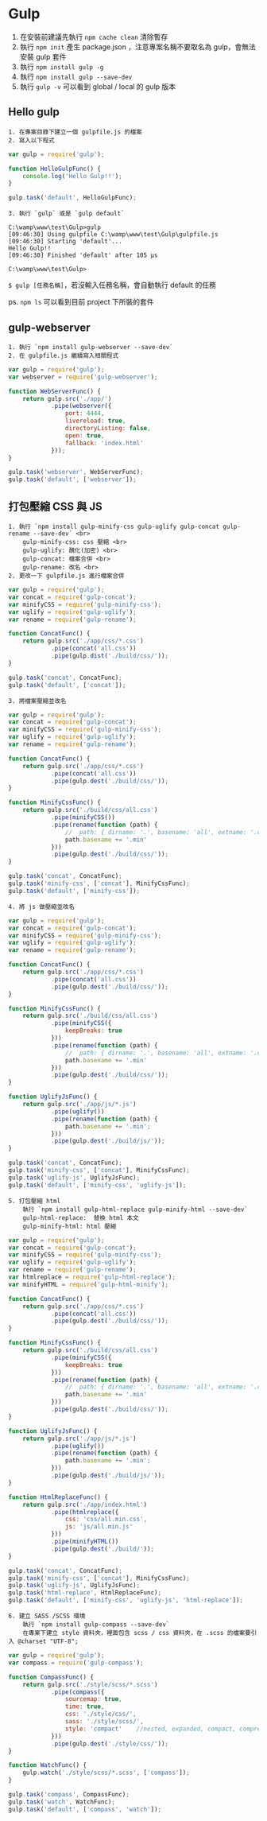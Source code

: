 # Gulp

1. 在安裝前建議先執行 `npm cache clean` 清除暫存
2. 執行 `npm init` 產生 package.json ，注意專案名稱不要取名為 gulp，會無法安裝 gulp 套件
3. 執行 `npm install gulp -g`
4. 執行 `npm install gulp --save-dev`
5. 執行 `gulp -v` 可以看到 global / local 的 gulp 版本

## Hello gulp
    1. 在專案目錄下建立一個 gulpfile.js 的檔案
    2. 寫入以下程式
``` js
var gulp = require('gulp');

function HelloGulpFunc() {
    console.log('Hello Gulp!!');
}

gulp.task('default', HelloGulpFunc);
```
    3. 執行 `gulp` 或是 `gulp default`
```
C:\wamp\www\test\Gulp>gulp
[09:46:30] Using gulpfile C:\wamp\www\test\Gulp\gulpfile.js
[09:46:30] Starting 'default'...
Hello Gulp!!
[09:46:30] Finished 'default' after 105 μs

C:\wamp\www\test\Gulp>
```
`$ gulp [任務名稱]`，若沒輸入任務名稱，會自動執行 default 的任務

ps. `npm ls` 可以看到目前 project 下所裝的套件

## gulp-webserver
    1. 執行 `npm install gulp-webserver --save-dev`
    2. 在 gulpfile.js 繼續寫入相關程式
``` js
var gulp = require('gulp');
var webserver = require('gulp-webserver');

function WebServerFunc() {
    return gulp.src('./app/')
            .pipe(webserver({
                port: 4444,
                livereload: true,
                directoryListing: false,
                open: true,
                fallback: 'index.html'
            }));
}

gulp.task('webserver', WebServerFunc);
gulp.task('default', ['webserver']);
```

## 打包壓縮 CSS 與 JS
    1. 執行 `npm install gulp-minify-css gulp-uglify gulp-concat gulp-rename --save-dev` <br>
        gulp-minify-css: css 壓縮 <br>
        gulp-uglify: 醜化(加密) <br>
        gulp-concat: 檔案合併 <br>
        gulp-rename: 改名 <br>
    2. 更改一下 gulpfile.js 進行檔案合併
``` js
var gulp = require('gulp');
var concat = require('gulp-concat');
var minifyCSS = require('gulp-minify-css');
var uglify = require('gulp-uglify');
var rename = require('gulp-rename');

function ConcatFunc() {
    return gulp.src('./app/css/*.css')
            .pipe(concat('all.css'))
            .pipe(gulp.dist('./build/css/'));
}

gulp.task('concat', ConcatFunc);
gulp.task('default', ['concat']);
```
    3. 將檔案壓縮並改名
``` js
var gulp = require('gulp');
var concat = require('gulp-concat');
var minifyCSS = require('gulp-minify-css');
var uglify = require('gulp-uglify');
var rename = require('gulp-rename');

function ConcatFunc() {
    return gulp.src('./app/css/*.css')
            .pipe(concat('all.css'))
            .pipe(gulp.dest('./build/css/'));
}

function MinifyCssFunc() {
    return gulp.src('./build/css/all.css')
            .pipe(minifyCSS())
            .pipe(rename(function (path) {
                //  path: { dirname: '.', basename: 'all', extname: '.css' } 
                path.basename += '.min'
            }))
            .pipe(gulp.dest('./build/css/'));
}

gulp.task('concat', ConcatFunc);
gulp.task('minify-css', ['concat'], MinifyCssFunc);
gulp.task('default', ['minify-css']);
```
    4. 將 js 做壓縮並改名
``` js 
var gulp = require('gulp');
var concat = require('gulp-concat');
var minifyCSS = require('gulp-minify-css');
var uglify = require('gulp-uglify');
var rename = require('gulp-rename');

function ConcatFunc() {
    return gulp.src('./app/css/*.css')
            .pipe(concat('all.css'))
            .pipe(gulp.dest('./build/css/'));
}

function MinifyCssFunc() {
    return gulp.src('./build/css/all.css')
            .pipe(minifyCSS({
                keepBreaks: true
            }))
            .pipe(rename(function (path) {
                //  path: { dirname: '.', basename: 'all', extname: '.css' } 
                path.basename += '.min'
            }))
            .pipe(gulp.dest('./build/css/'));
}

function UglifyJsFunc() {
    return gulp.src('./app/js/*.js')
            .pipe(uglify())
            .pipe(rename(function (path) {
                path.basename += '.min';
            }))
            .pipe(gulp.dest('./build/js/'));
}

gulp.task('concat', ConcatFunc);
gulp.task('minify-css', ['concat'], MinifyCssFunc);
gulp.task('uglify-js', UglifyJsFunc);
gulp.task('default', ['minify-css', 'uglify-js']);
```

    5. 打包壓縮 html 
        執行 `npm install gulp-html-replace gulp-minify-html --save-dev`
        gulp-html-replace:  替換 html 本文 
        gulp-minify-html: html 壓縮 
``` js
var gulp = require('gulp');
var concat = require('gulp-concat');
var minifyCSS = require('gulp-minify-css');
var uglify = require('gulp-uglify');
var rename = require('gulp-rename');
var htmlreplace = require('gulp-html-replace');
var minifyHTML = require('gulp-html-minify');

function ConcatFunc() {
    return gulp.src('./app/css/*.css')
            .pipe(concat('all.css'))
            .pipe(gulp.dest('./build/css/'));
}

function MinifyCssFunc() {
    return gulp.src('./build/css/all.css')
            .pipe(minifyCSS({
                keepBreaks: true
            }))
            .pipe(rename(function (path) {
                //  path: { dirname: '.', basename: 'all', extname: '.css' } 
                path.basename += '.min'
            }))
            .pipe(gulp.dest('./build/css/'));
}

function UglifyJsFunc() {
    return gulp.src('./app/js/*.js')
            .pipe(uglify())
            .pipe(rename(function (path) {
                path.basename += '.min';
            }))
            .pipe(gulp.dest('./build/js/'));
}

function HtmlReplaceFunc() {
    return gulp.src('./app/index.html')
            .pipe(htmlreplace({
                css: 'css/all.min.css',
                js: 'js/all.min.js'
            }))
            .pipe(minifyHTML())
            .pipe(gulp.dest('./build/'));
}

gulp.task('concat', ConcatFunc);
gulp.task('minify-css', ['concat'], MinifyCssFunc);
gulp.task('uglify-js', UglifyJsFunc);
gulp.task('html-replace', HtmlReplaceFunc);
gulp.task('default', ['minify-css', 'uglify-js', 'html-replace']);
```

    6. 建立 SASS /SCSS 環境 
        執行 `npm install gulp-compass --save-dev` 
        在專案下建立 style 資料夾，裡面包含 scss / css 資料夾，在 .scss 的檔案要引入 @charset "UTF-8";
``` js
var gulp = require('gulp');
var compass = require('gulp-compass');

function CompassFunc() {
    return gulp.src('./style/scss/*.scss')
            .pipe(compass({
                sourcemap: true,
                time: true,
                css: './style/css/',
                sass: './style/scss/',
                style: 'compact'    //nested, expanded, compact, compressed
            }))
            .pipe(gulp.dest('./style/css/'));
}

function WatchFunc() {
    gulp.watch('./style/scss/*.scss', ['compass']);
}

gulp.task('compass', CompassFunc);
gulp.task('watch', WatchFunc);
gulp.task('default', ['compass', 'watch']);
```    
